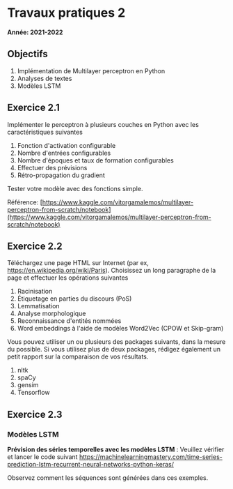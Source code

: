 # Travaux pratiques 2

**Année: 2021-2022**

## Objectifs
1. Implémentation de Multilayer perceptron en Python
2. Analyses de textes
3. Modèles LSTM

## Exercice 2.1

Implémenter le perceptron à plusieurs couches en Python avec les caractéristiques suivantes
1. Fonction d'activation configurable
2. Nombre d'entrées configurables 
3. Nombre d'époques et taux de formation configurables
4. Effectuer des prévisions
5. Rétro-propagation du gradient

Tester votre modèle avec des fonctions simple.

Référence: [https://www.kaggle.com/vitorgamalemos/multilayer-perceptron-from-scratch/notebook](https://www.kaggle.com/vitorgamalemos/multilayer-perceptron-from-scratch/notebook)

## Exercice 2.2

Téléchargez une page HTML sur Internet (par ex, <https://en.wikipedia.org/wiki/Paris>).
Choisissez un long paragraphe de la page et effectuer les opérations suivantes

1.  Racinisation
2.  Étiquetage en parties du discours (PoS)
3.  Lemmatisation
4.  Analyse morphologique
5.  Reconnaissance d'entités nommées
6.  Word embeddings à l'aide de modèles Word2Vec (CPOW et Skip-gram)

Vous pouvez utiliser un ou plusieurs des packages suivants, dans la mesure du possible. Si
vous utilisez plus de deux packages, rédigez également un petit rapport sur la comparaison de vos résultats. 

1. nltk
2. spaCy
3. gensim
4. Tensorflow

## Exercice 2.3

### Modèles LSTM

**Prévision des séries temporelles avec les modèles LSTM** : Veuillez vérifier et lancer le code suivant
<https://machinelearningmastery.com/time-series-prediction-lstm-recurrent-neural-networks-python-keras/>

Observez comment les séquences sont générées dans ces exemples.

